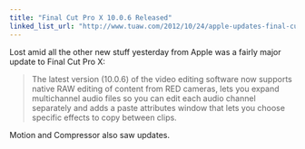```yaml
---
title: "Final Cut Pro X 10.0.6 Released"
linked_list_url: "http://www.tuaw.com/2012/10/24/apple-updates-final-cut-pro-x/"
---
```

<p>Lost amid all the other new stuff yesterday from Apple was a fairly major update to Final Cut Pro X:</p>
<blockquote><p>
  The latest version (10.0.6) of the video editing software now supports native RAW editing of content from RED cameras, lets you expand multichannel audio files so you can edit each audio channel separately and adds a paste attributes window that lets you choose specific effects to copy between clips.
</p></blockquote>
<p>Motion and Compressor also saw updates.</p>
